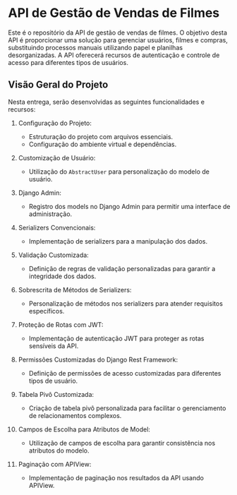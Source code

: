 # API de Gestão de Vendas de Filmes

Este é o repositório da API de gestão de vendas de filmes. O objetivo desta API é proporcionar uma solução para gerenciar usuários, filmes e compras, substituindo processos manuais utilizando papel e planilhas desorganizadas. A API oferecerá recursos de autenticação e controle de acesso para diferentes tipos de usuários.

## Visão Geral do Projeto

Nesta entrega, serão desenvolvidas as seguintes funcionalidades e recursos:

1. Configuração do Projeto:
   - Estruturação do projeto com arquivos essenciais.
   - Configuração do ambiente virtual e dependências.

2. Customização de Usuário:
   - Utilização do `AbstractUser` para personalização do modelo de usuário.

3. Django Admin:
   - Registro dos models no Django Admin para permitir uma interface de administração.

4. Serializers Convencionais:
   - Implementação de serializers para a manipulação dos dados.

5. Validação Customizada:
   - Definição de regras de validação personalizadas para garantir a integridade dos dados.

6. Sobrescrita de Métodos de Serializers:
   - Personalização de métodos nos serializers para atender requisitos específicos.

7. Proteção de Rotas com JWT:
   - Implementação de autenticação JWT para proteger as rotas sensíveis da API.

8. Permissões Customizadas do Django Rest Framework:
   - Definição de permissões de acesso customizadas para diferentes tipos de usuário.

9. Tabela Pivô Customizada:
   - Criação de tabela pivô personalizada para facilitar o gerenciamento de relacionamentos complexos.

10. Campos de Escolha para Atributos de Model:
    - Utilização de campos de escolha para garantir consistência nos atributos do modelo.

11. Paginação com APIView:
    - Implementação de paginação nos resultados da API usando APIView.

